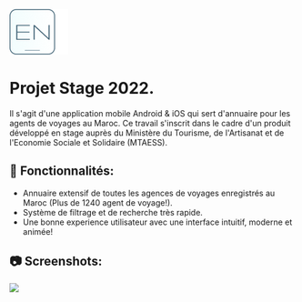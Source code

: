 [![](showcase/EN.png)](README.md)
# Projet Stage 2022.
Il s'agit d'une application mobile Android & iOS qui sert d'annuaire pour les agents de voyages au Maroc.
Ce travail s'inscrit dans le cadre d'un produit développé en stage auprès du Ministère du Tourisme, de l'Artisanat et de l'Economie Sociale et Solidaire (MTAESS).



## 🚀 Fonctionnalités:

* Annuaire extensif de toutes les agences de voyages enregistrés au Maroc (Plus de 1240 agent de voyage!).
* Système de filtrage et de recherche très rapide.
* Une bonne experience utilisateur avec une interface intuitif, moderne et animée!

## 📷 Screenshots:


![](showcase/screens.png)
